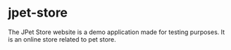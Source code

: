 # jpet-store
The JPet Store website is a demo application made for testing purposes. It is an online store related to pet store.
